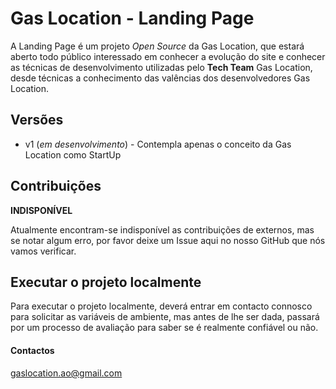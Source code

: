 # Gas Location - Landing Page

A Landing Page é um projeto *Open Source* da Gas Location, que estará aberto todo público interessado em conhecer a evolução do site e conhecer as técnicas de desenvolvimento utilizadas pelo **Tech Team** Gas Location, desde técnicas a conhecimento das valências dos desenvolvedores Gas Location.

## Versões

- v1 (*em desenvolvimento*) - Contempla apenas o conceito da Gas Location como StartUp

## Contribuições

**INDISPONÍVEL**

Atualmente encontram-se indisponível as contribuições de externos, mas se notar algum erro, por favor deixe um Issue aqui no nosso GitHub que nós vamos verificar.

## Executar o projeto localmente

Para executar o projeto localmente, deverá entrar em contacto connosco para solicitar as variáveis de ambiente, mas antes de lhe ser dada, passará por um processo de avaliação para saber se é realmente confiável ou não.

#### Contactos

gaslocation.ao@gmail.com
